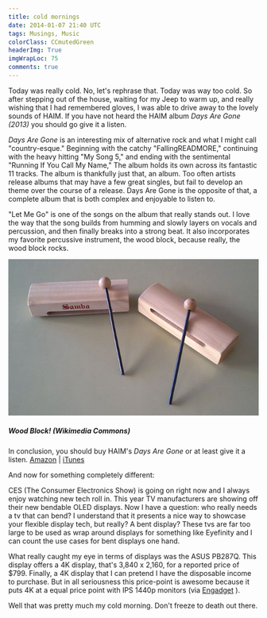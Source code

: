 ```yaml
---
title: cold mornings
date: 2014-01-07 21:40 UTC
tags: Musings, Music
colorClass: CCmutedGreen
headerImg: True
imgWrapLoc: 75
comments: true
---
```


Today was really cold. No, let's rephrase that. Today was way too cold. So after stepping out of the house, waiting for my Jeep to warm up, and really wishing that I had remembered gloves, I was able to drive away to the lovely sounds of HAIM. If you have not heard the HAIM album _Days Are Gone (2013)_ you should go give it a listen. 

_Days Are Gone_ is an interesting mix of alternative rock and what I might call "country-esque." Beginning with the catchy "FallingREADMORE," continuing with the heavy hitting "My Song 5," and ending with the sentimental  "Running If You Call My Name," The album holds its own across its fantastic 11 tracks. The album is thankfully just that, an album. Too often artists release albums that may have a few great singles, but fail to develop an theme over the course of a release. Days Are Gone is the opposite of that, a complete album that is both complex and enjoyable to listen to. 

"Let Me Go" is one of the songs on the album that really stands out. I love the way that the song builds from humming and slowly layers on vocals and percussion, and then finally breaks into a strong beat. It also incorporates my favorite percussive instrument, the wood block, because really, the wood block rocks. 

![Wood Block! (Wikimedia Commons)](2014-01-07-cold-mornings/woodblock.jpg)

##### Wood Block! (Wikimedia Commons)

In conclusion, you should buy HAIM's _Days Are Gone_ or at least give it a listen.
[Amazon](http://www.amazon.com/Days-Are-Gone-HAIM/dp/B00ECL7ZJ2/ref=sr_1_1?ie=UTF8&qid=1389143352&sr=8-1&keywords=haim+days+are+gone) | [iTunes](https://itunes.apple.com/us/album/days-are-gone/id681237313)

And now for something completely different:

CES (The Consumer Electronics Show) is going on right now and I always enjoy watching new tech roll in. This year TV manufacturers are showing off their new bendable OLED displays. Now I have a question: who really needs a tv that can bend? I understand that it presents a nice way to showcase your flexible display tech, but really? A bent display? These tvs are far too large to be used as wrap around displays for something like Eyefinity and I can count the use cases for bent displays one hand. 

What really caught my eye in terms of displays was the ASUS PB287Q. This display offers a 4K display, that's 3,840 x 2,160, for a reported price of $799. Finally, a 4K display that I can pretend I have the disposable income to purchase. But in all seriousness this price-point is awesome because it puts 4K at a equal price point with IPS 1440p monitors (via [Engadget](http://www.engadget.com/products/asus/pb287q/) ).

Well that was pretty much my cold morning. Don't freeze to death out there.